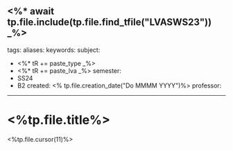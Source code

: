 <%* await tp.file.include(tp.file.find_tfile("LVASWS23")) _%>
---
tags: 
aliases: 
keywords: 
subject:
  - <%* tR += paste_type _%>
  - <%* tR += paste_lva _%>
semester:
  - SS24
  - B2
created: <% tp.file.creation_date("Do MMMM YYYY")%>
professor:
---
 

# <%tp.file.title%>

<%tp.file.cursor(11)%>